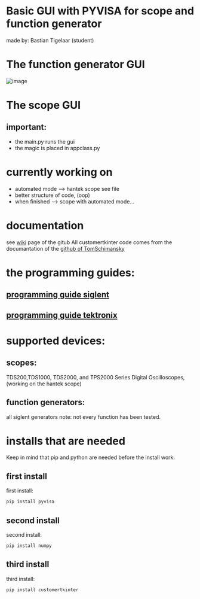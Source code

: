 # Basic GUI with PYVISA for scope and function generator
made by: Bastian Tigelaar (student)
# The function generator GUI
![image](https://github.com/basktanios/PYVISA_SIGLENT/assets/108866346/d05702c7-5a8f-4630-b76f-5276c6f56d09)


# The scope GUI
## important:

- the main.py runs the gui
- the magic is placed in appclass.py

# currently working on 
- automated mode --> hantek scope see file
- better structure of code, (oop)
- when finished --> scope with automated mode...

# documentation
see [wiki](https://github.com/basktanios/PYVISA_SIGLENT/wiki) page of the gitub
All customertkinter code comes from the documantation of the [github of TomSchimansky](https://github.com/TomSchimansky/CustomTkinter)
# the programming guides:
## [programming guide siglent](https://siglentna.com/USA_website_2014/Documents/Program_Material/SDG_ProgrammingGuide_PG_E03B.pdf)
## [programming guide tektronix](https://www.tek.com/en/oscilloscope/tds1000-manual)

# supported devices:
## scopes:
TDS200,TDS1000, TDS2000, and TPS2000 Series Digital Oscilloscopes, (working on the hantek scope)
## function generators: 
all siglent generators
note:
not every function has been tested.

# installs that are needed 
Keep in mind that pip and python are needed before the install work.

## first install
first install:
```bash
pip install pyvisa
```
## second install
second install:
```bash
pip install numpy 
```
## third install
third install: 
```bash
pip install customertkinter 
```

